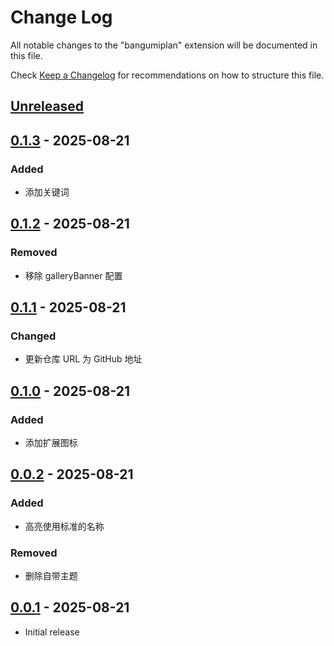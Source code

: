 # Change Log

All notable changes to the "bangumiplan" extension will be documented in this file.

Check [Keep a Changelog](http://keepachangelog.com/) for recommendations on how to structure this file.

## [Unreleased]

## [0.1.3] - 2025-08-21

### Added

- 添加关键词

## [0.1.2] - 2025-08-21

### Removed

- 移除 galleryBanner 配置

## [0.1.1] - 2025-08-21

### Changed

- 更新仓库 URL 为 GitHub 地址

## [0.1.0] - 2025-08-21

### Added

- 添加扩展图标

## [0.0.2] - 2025-08-21

### Added

- 高亮使用标准的名称

### Removed

- 删除自带主题

## [0.0.1] - 2025-08-21

- Initial release

[Unreleased]: https://github.com/he0119/vscode-bangumiplan/compare/v0.1.3...HEAD
[0.1.3]: https://github.com/he0119/vscode-bangumiplan/compare/v0.1.2...v0.1.3
[0.1.2]: https://github.com/he0119/vscode-bangumiplan/compare/v0.1.1...v0.1.2
[0.1.1]: https://github.com/he0119/vscode-bangumiplan/compare/v0.1.1...v0.1.0
[0.1.0]: https://github.com/he0119/vscode-bangumiplan/compare/v0.1.0...v0.0.2
[0.0.2]: https://github.com/he0119/vscode-bangumiplan/compare/v0.0.2...v0.0.1
[0.0.1]: https://github.com/he0119/vscode-bangumiplan/releases/tag/v0.0.1

